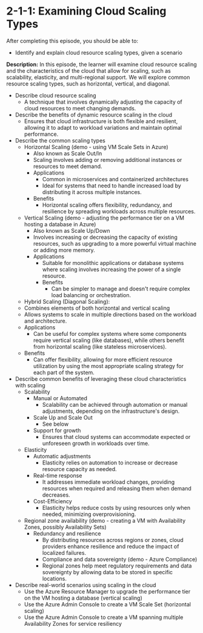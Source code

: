 # 2-1-1: Examining Cloud Scaling Types

After completing this episode, you should be able to:

+ Identify and explain cloud resource scaling types, given a scenario

**Description:** In this episode, the learner will examine cloud resource scaling and the characteristics of the cloud that allow for scaling, such as scalability, elasticity, and multi-regional support. We will explore common resource scaling types, such as horizontal, vertical, and diagonal.

+ Describe cloud resource scaling
  + A technique that involves dynamically adjusting the capacity of cloud resources to meet changing demands.
+ Describe the benefits of dynamic resource scaling in the cloud
  + Ensures that cloud infrastructure is both flexible and resilient, allowing it to adapt to workload variations and maintain optimal performance. 
+ Describe the common scaling types
  + Horizontal Scaling \(demo - using VM Scale Sets in Azure\)
    + Also known as Scale Out/In
    + Scaling involves adding or removing additional instances or resources to meet demand.
    + Applications
      + Common in microservices and containerized architectures
      + Ideal for systems that need to handle increased load by distributing it across multiple instances.
    + Benefits
      + Horizontal scaling offers flexibility, redundancy, and resilience by spreading workloads across multiple resources.
  + Vertical Scaling \(demo - adjusting the performance tier on a VM hosting a database in Azure\)
    + Also known as Scale Up/Down
    + Involves increasing or decreasing the capacity of existing resources, such as upgrading to a more powerful virtual machine or adding more memory.
    + Applications
      + Suitable for monolithic applications or database systems where scaling involves increasing the power of a single resource.
      + Benefits
        + Can be simpler to manage and doesn't require complex load balancing or orchestration.
   + Hybrid Scaling \(Diagonal Scaling\):
    + Combines elements of both horizontal and vertical scaling
    + Allows systems to scale in multiple directions based on the workload and architecture.
    + Applications
      + Can be useful for complex systems where some components require vertical scaling \(like databases\), while others benefit from horizontal scaling \(like stateless microservices\).
    + Benefits
      + Can offer flexibility, allowing for more efficient resource utilization by using the most appropriate scaling strategy for each part of the system.
+ Describe common benefits of leveraging these cloud characteristics with scaling
  + Scalability
    + Manual or Automated
      + Scalability can be achieved through automation or manual adjustments, depending on the infrastructure's design.
    + Scale Up and Scale Out
      + See below
    + Support for growth
      + Ensures that cloud systems can accommodate expected or unforeseen growth in workloads over time.
  + Elasticity
    + Automatic adjustments
      + Elasticity relies on automation to increase or decrease resource capacity as needed.
    + Real-time response
      + It addresses immediate workload changes, providing resources when required and releasing them when demand decreases.
    + Cost-Efficiency
      + Elasticity helps reduce costs by using resources only when needed, minimizing overprovisioning.
  + Regional zone availability \(demo - creating a VM with Availability Zones, possibly Availability Sets\)
    + Redundancy and resilience
      + By distributing resources across regions or zones, cloud providers enhance resilience and reduce the impact of localized failures.
      + Compliance and data sovereignty \(demo  - Azure Compliance\)
      + Regional zones help meet regulatory requirements and data sovereignty by allowing data to be stored in specific locations.
+ Describe real-world scenarios using scaling in the cloud
  + Use the Azure Resource Manager to upgrade the performance tier on the VM hosting a database \(vertical scaling\)
  + Use the Azure Admin Console to create a VM Scale Set \(horizontal scaling\)
  + Use the Azure Admin Console to create a VM spanning multiple Availability Zones for service resiliency